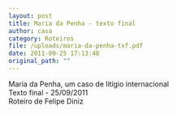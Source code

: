```yaml
---
layout: post
title: Maria da Penha - texto final
author: casa
category: Roteiros
file: /uploads/maria-da-penha-txf.pdf
date: 2011-09-25 17:13:48
original_path: ""
---
```

Maria da Penha, um caso de litígio internacional\
Texto final - 25/09/2011\
Roteiro de Felipe Diniz